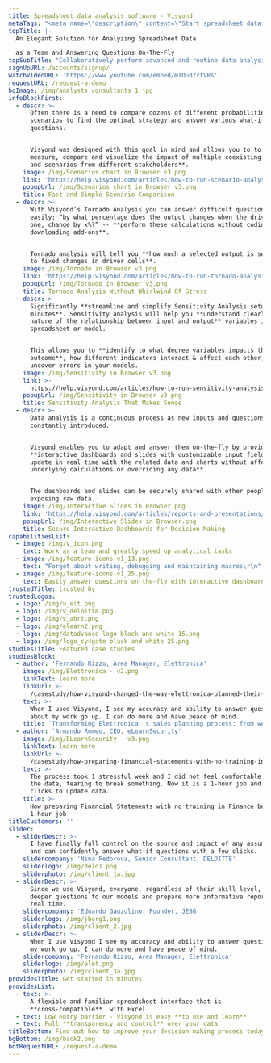 ```yaml
---
title: Spreadsheet data analysis software - Visyond
metaTags: "<meta name=\"description\" content=\"Start spreadsheet data analysis in minutes with Visyond’s smart machine intelligence software; scenario comparison, tornado analysis and sensitivity analysis.\">\r\n\r\n<meta name=\"keywords\" content=\"Spreadsheet Data analysis\">"
topTitle: |-
  An Elegant Solution for Analyzing Spreadsheet Data 

  as a Team and Answering Questions On-The-Fly
topSubTitle: "Collaboratively perform advanced and routine data analysis in minutes instead of days and securely & selectively share valuable business insights with stakeholders with the help of Visyond’s interactive dashboards and apps allowing you to test various assumptions without breaking the underlying logic and calculations.\r\n"
signUpURL: /accounts/signup/
watchVideoURL: 'https://www.youtube.com/embed/mIOudZrtVRs'
requestURL: /request-a-demo
bgImage: /img/analysts_consultants 1.jpg
infoBlockFirst:
  - descr: >-
      Often there is a need to compare dozens of different probabilities and
      scenarios to find the optimal strategy and answer various what-if
      questions. 


      Visyond was designed with this goal in mind and allows you to to **easily
      measure, compare and visualize the impact of multiple coexisting inputs
      and scenarios from different stakeholders**.
    image: /img/Scenarios chart in Browser v3.png
    link: 'https://help.visyond.com/articles/how-to-run-scenario-analysis-in-visyond/'
    popupUrl: /img/Scenarios chart in Browser v3.png
    title: Fast and Simple Scenario Comparison
  - descr: >-
      With Visyond’s Tornado Analysis you can answer difficult questions,
      easily; “by what percentage does the output changes when the drives, on by
      one, change by x%?” -- **perform these calculations without coding or
      downloading add-ons**. 


      Tornado analysis will tell you **how much a selected output is sensitive
      to fixed changes in driver cells**.
    image: /img/Tornado in Browser v3.png
    link: 'https://help.visyond.com/articles/how-to-run-tornado-analysis-in-visyond/'
    popupUrl: /img/Tornado in Browser v3.png
    title: Tornado Analysis Without Whirlwind Of Stress
  - descr: >-
      Significantly **streamline and simplify Sensitivity Analysis setup in
      minutes**. Sensitivity analysis will help you **understand clearly the
      nature of the relationship between input and output** variables in your
      spreadsheet or model. 


      This allows you to **identify to what degree variables impacts the
      outcome**, how different indicators interact & affect each other, and
      uncover errors in your models.
    image: /img/Sensitivity in Browser v3.png
    link: >-
      https://help.visyond.com/articles/how-to-run-sensitivity-analysis-in-visyond/
    popupUrl: /img/Sensitivity in Browser v3.png
    title: Sensitivity Analysis That Makes Sense
  - descr: >-
      Data analysis is a continuous process as new inputs and questions are
      constantly introduced. 


      Visyond enables you to adapt and answer them on-the-fly by providing
      **interactive dashboards and slides with customizable input fields that
      update in real time with the related data and charts without affecting the
      underlying calculations or overriding any data**. 


      The dashboards and slides can be securely shared with other people without
      exposing raw data.
    image: /img/Interactive Slides in Browser.png
    link: 'https://help.visyond.com/articles/reports-and-presentations/'
    popupUrl: /img/Interactive Slides in Browser.png
    title: Secure Interactive Dashboards for Decision Making
capabilitiesList:
  - image: /img/v_icon.png
    text: Work as a team and greatly speed up analytical tasks
  - image: /img/feature-icons-v1_13.png
    text: "Forget about writing, debugging and maintaining macros\r\n"
  - image: /img/feature-icons-v1_25.png
    text: Easily answer questions on-the-fly with interactive dashboards
trustedTitle: trusted by
trustedLogos:
  - logo: /img/v_elt.png
  - logo: /img/v_deloitte.png
  - logo: /img/v_abrt.png
  - logo: /img/elearn2.png
  - logo: /img/datadvance-logo black and white 15.png
  - logo: /img/logo_cy4gate black and white 25.png
studiesTitle: Featured case studies
studiesBlock:
  - author: 'Fernando Rizzo, Area Manager, Elettronica'
    image: /img/Elettronica - v2.png
    linkText: learn more
    linkUrl: >-
      /casestudy/how-visyond-changed-the-way-elettronica-planned-their-sales-and-shortened-the-process-from-weeks-to-hours/
    text: >-
      When I used Visyond, I see my accuracy and ability to answer questions
      about my work go up. I can do more and have peace of mind.
    title: 'Transforming Elettronica''s sales planning process: from weeks to hours'
  - author: 'Armando Romeo, CEO, eLearnSecurity'
    image: /img/ELearnSecurity - v3.png
    linkText: learn more
    linkUrl: >-
      /casestudy/how-preparing-financial-statements-with-no-training-in-finance-became-a-1-hour-job/
    text: >-
      The process took 1 stressful week and I did not feel comfortable to update
      the data, fearing to break something. Now it is a 1-hour job and a few
      clicks to update data.
    title: >-
      How preparing Financial Statements with no training in Finance became a
      1-hour job
titleCustomers: ''
slider:
  - sliderDescr: >-
      I have finally full control on the source and impact of any assumptions,
      and can confidently answer what-if questions with a few clicks.
    slidercompany: 'Nina Fedorova, Senior Consultant, DELOITTE'
    sliderlogo: /img/delo1.png
    sliderphoto: /img/client_1a.jpg
  - sliderDescr: >-
      Since we use Visyond, everyone, regardless of their skill level, can ask
      deeper questions to our models and prepare more informative reports in
      real time.
    slidercompany: 'Edoardo Gauzolino, Founder, JEBG'
    sliderlogo: /img/jberg1.png
    sliderphoto: /img/client_2.jpg
  - sliderDescr: >-
      When I use Visyond I see my accuracy and ability to answer questions about
      my work go up. I can do more and have peace of mind.
    slidercompany: 'Fernando Rizzo, Area Manager, Elettronica'
    sliderlogo: /img/elet.png
    sliderphoto: /img/client_3a.jpg
providesTitle: Get started in minutes
providesList:
  - text: >-
      A flexible and familiar spreadsheet interface that is
      **cross-compatible**  with Excel
  - text: Low entry barrier - Visyond is easy **to use and learn**
  - text: Full **transparency and control** over your data
titleBottom: Find out how to improve your decision-making process today
bgBottom: /img/back2.png
botRequestURL: /request-a-demo
---
```


